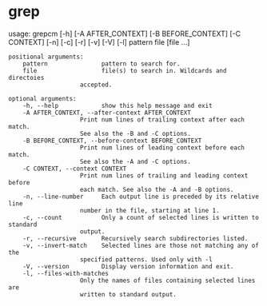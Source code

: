 # grep

usage: grepcm [-h] [-A AFTER_CONTEXT] [-B BEFORE_CONTEXT] [-C CONTEXT] [-n]
              [-c] [-r] [-v] [-V] [-l]
              pattern file [file ...]

    positional arguments:
        pattern               pattern to search for.
        file                  file(s) to search in. Wildcards and directoies
                        accepted.

    optional arguments:
        -h, --help            show this help message and exit
        -A AFTER_CONTEXT, --after-context AFTER_CONTEXT
                        Print num lines of trailing context after each match.
                        See also the -B and -C options.
        -B BEFORE_CONTEXT, --before-context BEFORE_CONTEXT
                        Print num lines of leading context before each match.
                        See also the -A and -C options.
        -C CONTEXT, --context CONTEXT
                        Print num lines of trailing and leading context before
                        each match. See also the -A and -B options.
        -n, --line-number     Each output line is preceded by its relative line
                        number in the file, starting at line 1.
        -c, --count           Only a count of selected lines is written to standard
                        output.
        -r, --recursive       Recursively search subdirectories listed.
        -v, --invert-match    Selected lines are those not matching any of the
                        specified patterns. Used only with -l
        -V, --version         Display version information and exit.
        -l, --files-with-matches
                        Only the names of files containing selected lines are
                        written to standard output.
